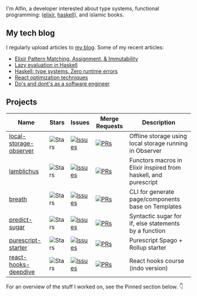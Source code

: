 I'm Alfin, a developer interested about type systems, functional programming: ([elixir](https://elixir-lang.org/), [haskell](https://www.haskell.org/)), and islamic books.

## My tech blog
I regularly upload articles to [my blog](https://natserract.vercel.app/). Some of my recent articles:
- [Elixir Pattern Matching, Assignment, & Immutability](https://natserract.vercel.app/post/elixir-assignment)
- [Lazy evaluation in Haskell](https://natserract.vercel.app/post/haskell-match-laziness)
- [Haskell: type systems. Zero runtime errors](https://natserract.vercel.app/post/haskell-type-systems)
- [React optimization techniques](https://natserract.vercel.app/post/react-optimization)
- [Do's and dont's as a software engineer](https://natserract.vercel.app/post/do-and-donts)

## Projects

| Name | Stars | Issues | Merge Requests | Description |
| ---- | ----- | ------ | -------------- | ------- |
|[local-storage-observer](https://github.com/natserract/local-storage-observer) |![Stars](https://img.shields.io/github/stars/natserract/local-storage-observer?style=social) | [![Issues](https://img.shields.io/github/issues/natserract/local-storage-observer?label=%22%22)](https://github.com/natserract/local-storage-observer/issues) | [![PRs](https://img.shields.io/github/issues-pr/natserract/local-storage-observer?label=%22%22)](https://github.com/natserract/local-storage-observer/pulls) | Offline storage using local storage running in Observer
|[lamblichus](https://github.com/natserract/lamblichus) |![Stars](https://img.shields.io/github/stars/natserract/lamblichus?style=social) | [![Issues](https://img.shields.io/github/issues/natserract/lamblichus?label=%22%22)](https://github.com/natserract/lamblichus/issues) | [![PRs](https://img.shields.io/github/issues-pr/natserract/lamblichus?label=%22%22)](https://github.com/natserract/lamblichus/pulls) | Functors macros in Elixir inspired from haskell, and purescript 
|[breath](https://github.com/natserract/breath) |![Stars](https://img.shields.io/github/stars/natserract/breath?style=social) | [![Issues](https://img.shields.io/github/issues/natserract/breath?label=%22%22)](https://github.com/natserract/breath/issues) | [![PRs](https://img.shields.io/github/issues-pr/natserract/breath?label=%22%22)](https://github.com/natserract/breath/pulls) | CLI for generate page/components base on Templates 
|[predict-sugar](https://github.com/natserract/predict-sugar) |![Stars](https://img.shields.io/github/stars/natserract/predict-sugar?style=social) | [![Issues](https://img.shields.io/github/issues/natserract/predict-sugar?label=%22%22)](https://github.com/natserract/predict-sugar/issues) | [![PRs](https://img.shields.io/github/issues-pr/natserract/predict-sugar?label=%22%22)](https://github.com/natserract/predict-sugar/pulls) | Syntactic sugar for if, else statements by a function
|[purescript-starter](https://github.com/natserract/purescript-starter) |![Stars](https://img.shields.io/github/stars/natserract/purescript-starter?style=social) | [![Issues](https://img.shields.io/github/issues/natserract/purescript-starter?label=%22%22)](https://github.com/natserract/purescript-starter/issues) | [![PRs](https://img.shields.io/github/issues-pr/natserract/purescript-starter?label=%22%22)](https://github.com/natserract/purescript-starter/pulls) | Purescript Spago + Rollup starter
|[react-hooks-deepdive](https://github.com/natserract/react-hooks-deepdive) |![Stars](https://img.shields.io/github/stars/natserract/react-hooks-deepdive?style=social) | [![Issues](https://img.shields.io/github/issues/natserract/react-hooks-deepdive?label=%22%22)](https://github.com/natserract/react-hooks-deepdive/issues) | [![PRs](https://img.shields.io/github/issues-pr/natserract/react-hooks-deepdive?label=%22%22)](https://github.com/natserract/react-hooks-deepdive/pulls) | React hooks course (indo version)


For an overview of the stuff I worked on, see the Pinned section below. 👇

